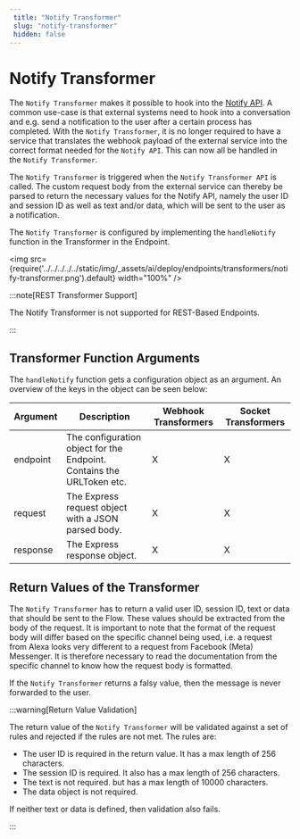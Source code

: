 ```yaml
---
 title: "Notify Transformer" 
 slug: "notify-transformer" 
 hidden: false 
---
```


# Notify Transformer

The `Notify Transformer` makes it possible to hook into the [Notify API](../inject-and-notify.md#notify-and-inject-in-transformers). A common use-case is that external systems need to hook into a conversation and e.g. send a notification to the user after a certain process has completed. With the `Notify Transformer`, it is no longer required to have a service that translates the webhook payload of the external service into the correct format needed for the `Notify API`. This can now all be handled in the `Notify Transformer`.

The `Notify Transformer` is triggered when the `Notify Transformer API` is called. The custom request body from the external service can thereby be parsed to return the necessary values for the Notify API, namely the  user ID and session ID as well as text and/or data, which will be sent to the user as a notification.

The `Notify Transformer` is configured by implementing the `handleNotify` function in the Transformer in the Endpoint.

 <img src={require('../../../../../static/img/_assets/ai/deploy/endpoints/transformers/notify-transformer.png').default} width="100%" />

:::note[REST Transformer Support]

  The Notify Transformer is not supported for REST-Based Endpoints.

:::

## Transformer Function Arguments

The `handleNotify`  function gets a configuration object as an argument. An overview of the keys in the object can be seen below:

| Argument	 | Description                                                            | Webhook Transformers | 	Socket Transformers |
|-----------|------------------------------------------------------------------------|----------------------|----------------------|
| endpoint  | 	The configuration object for the Endpoint. Contains the URLToken etc. | 	X                   | 	X                   |
| request   | 	The Express request object with a JSON parsed body.                   | 	X                   | 	X                   |
| response  | 	The Express response object.                                          | 	X                   | 	X                   |

## Return Values of the Transformer

The `Notify Transformer` has to return a valid user ID, session ID, text or data that should be sent to the Flow. These values should be extracted from the body of the request. It is important to note that the format of the request body will differ based on the specific channel being used, i.e. a request from Alexa looks very different to a request from Facebook (Meta) Messenger. It is therefore necessary to read the documentation from the specific channel to know how the request body is formatted. 

If the `Notify Transformer` returns a falsy value, then the message is never forwarded to the user.

:::warning[Return Value Validation]

  The return value of the `Notify Transformer` will be validated against a set of rules and rejected if the rules are not met. The rules are:

  - The user ID is required in the return value. It has a max length of 256 characters.
  - The session ID is required. It also has a max length of 256 characters.
  - The text is not required. but has a max length of 10000 characters.
  - The data object is not required.

  If neither text or data is defined, then validation also fails.

:::

